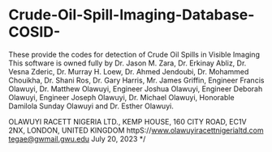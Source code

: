 # Crude-Oil-Spill-Imaging-Database-COSID-
These provide the codes for detection of Crude Oil Spills in Visible Imaging
This software is owned fully by Dr. Jason M. Zara, Dr. Erkinay Abliz, Dr. Vesna Zderic, Dr. Murray H. Loew,
Dr. Ahmed Jendoubi, Dr. Mohammed Chouikha, Dr. Shani Ros, Dr. Gary Harris, Mr. James Griffin, Engineer Francis Olawuyi,
Dr. Matthew Olawuyi, Engineer Joshua Olawuyi, Engineer Deborah Olawuyi, Engineer Joseph Olawuyi, Dr. Michael Olawuyi,
Honorable Damilola Sunday Olawuyi and Dr. Esther Olawuyi.

OLAWUYI RACETT NIGERIA LTD.,
KEMP HOUSE, 160 CITY ROAD,
EC1V 2NX, LONDON, UNITED KINGDOM
httpS://www.olawuyiracettnigerialtd.com
tegae@gwmail.gwu.edu
July 20, 2023
*/
